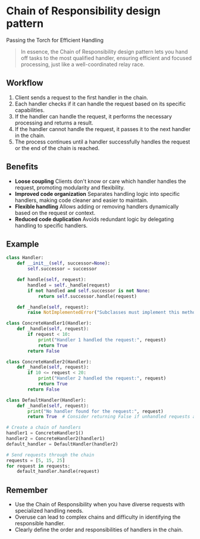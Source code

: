 # **Chain of Responsibility design pattern**

Passing the Torch for Efficient Handling

> In essence, the Chain of Responsibility design pattern lets you hand off tasks to the most qualified handler, ensuring efficient and focused processing, just like a well-coordinated relay race.

## Workflow

1. Client sends a request to the first handler in the chain.
2. Each handler checks if it can handle the request based on its specific capabilities.
3. If the handler can handle the request, it performs the necessary processing and returns a result.
4. If the handler cannot handle the request, it passes it to the next handler in the chain.
5. The process continues until a handler successfully handles the request or the end of the chain is reached.

## Benefits

* **Loose coupling**
  Clients don't know or care which handler handles the request, promoting modularity and flexibility.
* **Improved code organization**
  Separates handling logic into specific handlers, making code cleaner and easier to maintain.
* **Flexible handling**
  Allows adding or removing handlers dynamically based on the request or context.
* **Reduced code duplication**
  Avoids redundant logic by delegating handling to specific handlers.

## Example

```python
class Handler:
    def __init__(self, successor=None):
        self.successor = successor

    def handle(self, request):
        handled = self._handle(request)
        if not handled and self.successor is not None:
            return self.successor.handle(request)

    def _handle(self, request):
        raise NotImplementedError("Subclasses must implement this method")

class ConcreteHandler1(Handler):
    def _handle(self, request):
        if request < 10:
            print("Handler 1 handled the request:", request)
            return True
        return False

class ConcreteHandler2(Handler):
    def _handle(self, request):
        if 10 <= request < 20:
            print("Handler 2 handled the request:", request)
            return True
        return False

class DefaultHandler(Handler):
    def _handle(self, request):
        print("No handler found for the request:", request)
        return True  # Consider returning False if unhandled requests are an error

# Create a chain of handlers
handler1 = ConcreteHandler1()
handler2 = ConcreteHandler2(handler1)
default_handler = DefaultHandler(handler2)

# Send requests through the chain
requests = [5, 15, 25]
for request in requests:
    default_handler.handle(request)

```

## Remember

* Use the Chain of Responsibility when you have diverse requests with specialized handling needs.
* Overuse can lead to complex chains and difficulty in identifying the responsible handler.
* Clearly define the order and responsibilities of handlers in the chain.
